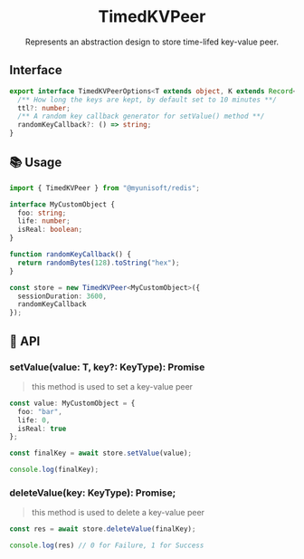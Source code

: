 <h1 align="center">
  TimedKVPeer
</h1>

<p align="center">
  Represents an abstraction design to store time-lifed key-value peer.
</p>

## Interface

```ts
export interface TimedKVPeerOptions<T extends object, K extends Record<string, any> | null = null> extends Omit<KVOptions<T, K>, "type"> {
  /** How long the keys are kept, by default set to 10 minutes **/
  ttl?: number;
  /** A random key callback generator for setValue() method **/
  randomKeyCallback?: () => string;
}
```

## 📚 Usage

```ts
import { TimedKVPeer } from "@myunisoft/redis";

interface MyCustomObject {
  foo: string;
  life: number;
  isReal: boolean;
}

function randomKeyCallback() {
  return randomBytes(128).toString("hex");
}

const store = new TimedKVPeer<MyCustomObject>({
  sessionDuration: 3600,
  randomKeyCallback
});
```

## 📜 API

### setValue(value: T, key?: KeyType): Promise<KeyType>

> this method is used to set a key-value peer

```ts
const value: MyCustomObject = {
  foo: "bar",
  life: 0,
  isReal: true
};

const finalKey = await store.setValue(value);

console.log(finalKey);
```

### deleteValue(key: KeyType): Promise<number>;

> this method is used to delete a key-value peer

```ts
const res = await store.deleteValue(finalKey);

console.log(res) // 0 for Failure, 1 for Success
```
